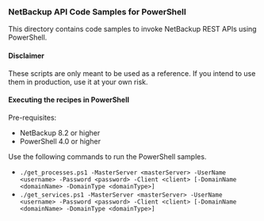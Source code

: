 ### NetBackup API Code Samples for PowerShell

This directory contains code samples to invoke NetBackup REST APIs using PowerShell.

#### Disclaimer

These scripts are only meant to be used as a reference. If you intend to use them in production, use it at your own risk.

#### Executing the recipes in PowerShell

Pre-requisites:
- NetBackup 8.2 or higher
- PowerShell 4.0 or higher

Use the following commands to run the PowerShell samples.
- `./get_processes.ps1 -MasterServer <masterServer> -UserName <username> -Password <password> -Client <client> [-DomainName <domainName> -DomainType <domainType>]`
- `./get_services.ps1 -MasterServer <masterServer> -UserName <username> -Password <password> -Client <client> [-DomainName <domainName> -DomainType <domainType>]`
